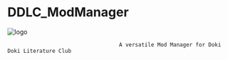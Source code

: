 # DDLC_ModManager
![logo](https://user-images.githubusercontent.com/107435091/207167165-ddaec92e-d08d-4a18-87b7-63151d3734d4.png)


                                       A versatile Mod Manager for Doki Doki Literature Club
